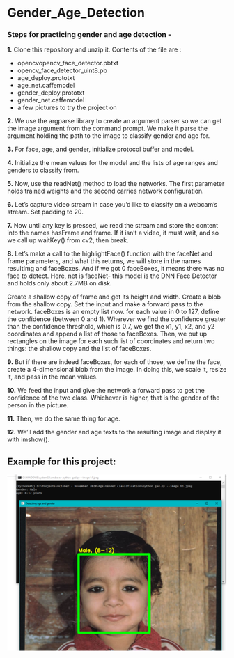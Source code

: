 # Gender_Age_Detection
### Steps for practicing gender and age detection -

**1.** Clone this repository and unzip it.
Contents of the file are :
- opencvopencv_face_detector.pbtxt
- opencv_face_detector_uint8.pb
- age_deploy.prototxt
- age_net.caffemodel
- gender_deploy.prototxt
- gender_net.caffemodel
- a few pictures to try the project on

**2.** We use the argparse library to create an argument parser so we can get the image argument from the command prompt. We make it parse the argument holding the path to the image to classify gender and age for.

**3.** For face, age, and gender, initialize protocol buffer and model.

**4.** Initialize the mean values for the model and the lists of age ranges and genders to classify from.

**5.** Now, use the readNet() method to load the networks. The first parameter holds trained weights and the second carries network configuration.

**6.** Let’s capture video stream in case you’d like to classify on a webcam’s stream. Set padding to 20.

**7.** Now until any key is pressed, we read the stream and store the content into the names hasFrame and frame. If it isn’t a video, it must wait, and so we call up waitKey() from cv2, then break.

**8.** Let’s make a call to the highlightFace() function with the faceNet and frame parameters, and what this returns, we will store in the names resultImg and faceBoxes. And if we got 0 faceBoxes, it means there was no face to detect.
Here, net is faceNet- this model is the DNN Face Detector and holds only about 2.7MB on disk.

Create a shallow copy of frame and get its height and width.
Create a blob from the shallow copy.
Set the input and make a forward pass to the network.
faceBoxes is an empty list now. for each value in 0 to 127, define the confidence (between 0 and 1). Wherever we find the confidence greater than the confidence threshold, which is 0.7, we get the x1, y1, x2, and y2 coordinates and append a list of those to faceBoxes.
Then, we put up rectangles on the image for each such list of coordinates and return two things: the shallow copy and the list of faceBoxes.

**9.** But if there are indeed faceBoxes, for each of those, we define the face, create a 4-dimensional blob from the image. In doing this, we scale it, resize it, and pass in the mean values.

**10.** We feed the input and give the network a forward pass to get the confidence of the two class. Whichever is higher, that is the gender of the person in the picture.

**11.** Then, we do the same thing for age.

**12.** We’ll add the gender and age texts to the resulting image and display it with imshow().

## Example for this project:
![](Images_in_readme/Screenshot_1.png)

